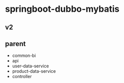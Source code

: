 # springboot-dubbo-mybatis
## v2
## parent
- common-bi
- api
- user-data-service
- product-data-service
- controller
